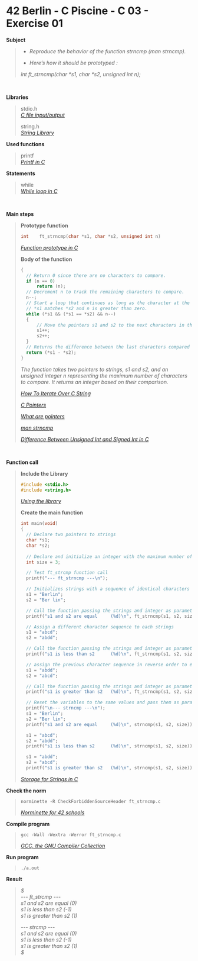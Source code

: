 # 42 Berlin - C Piscine - C 03 - Exercise 01

**Subject**
> * _Reproduce the behavior of the function strncmp (man strncmp)._   
>
> * _Here’s how it should be prototyped :_   
>
>_int ft_strncmp(char *s1, char *s2, unsigned int n);_    
>

<br>

**Libraries**        
>
>stdio.h    
>_[C file input/output](https://en.wikipedia.org/wiki/C_file_input/output)_
>
>string.h    
>_[String Library](https://en.wikibooks.org/wiki/C_Programming/string.h)_    

**Used functions**   
>
>printf   
>_[Printf in C](https://www.geeksforgeeks.org/printf-in-c/)_    

**Statements**
>
>while    
>_[While loop in C](https://www.geeksforgeeks.org/c-while-loop/?ref=lbp)_

<br>

**Main steps**
>
>**Prototype function**
>```c
>int	ft_strncmp(char *s1, char *s2, unsigned int n)
>```  
>_[Function prototype in C](https://www.geeksforgeeks.org/function-prototype-in-c/)_  
>
>**Body of the function**
>```c
>{   
>	// Return 0 since there are no characters to compare.
>	if (n == 0)
>		return (n);
>	// Decrement n to track the remaining characters to compare.
>	n--;
>	// Start a loop that continues as long as the character at the current position in s1 is not null (indicating end of string),   
>	// *s1 matches *s2 and n is greater than zero. 
>	while (*s1 && (*s1 == *s2) && n--)  
>	{
>		// Move the pointers s1 and s2 to the next characters in their respective strings   
>		s1++;   
>		s2++;   
>	}   
>	// Returns the difference between the last characters compared (*s1 and *s2)
>	return (*s1 - *s2);   
>}   
>```
>_The function takes two pointers to strings, s1 and s2, and an unsigned integer n representing the maximum number of characters to compare. It returns an integer based on their comparison._    
>
>_[How To Iterate Over C String](https://dev.to/zirkelc/how-to-iterate-over-c-string-lcj)_  
>
>_[C Pointers](https://www.geeksforgeeks.org/c-pointers/)_    
>
>_[What are pointers](https://youtu.be/2ybLD6_2gKM?si=yLpSffSRbA60G3Se)_    
>
>_[man strncmp](https://www.man7.org/linux/man-pages/man3/strncmp.3.html)_    
>
>_[Difference Between Unsigned Int and Signed Int in C](https://www.geeksforgeeks.org/difference-between-unsigned-int-and-signed-int-in-c/)_    
>

<br>

**Function call**
>**Include the Library**
>```c
>#include <stdio.h>
>#include <string.h>
>```
>_[Using the library](https://www.gnu.org/software/libc/manual/html_mono/libc.html#Using-the-Library)_
>
>**Create the main function**
>```c
>int main(void)
>{   
>	// Declare two pointers to strings    
>	char *s1;
>	char *s2;
>	
>	// Declare and initialize an integer with the maximum number of characters to compare
>	int size = 3;
>
>	// Test ft_strcmp function call
>	printf("--- ft_strncmp ---\n");
>
>	// Initializes strings with a sequence of identical characters whose length is equal to the value of the size variable
>	s1 = "Berlin";
>	s2 = "Ber lin";
>
>	// Call the function passing the strings and integer as parameters
>	printf("s1 and s2 are equal     (%d)\n", ft_strncmp(s1, s2, size));
>
>	// Assign a different character sequence to each strings
>	s1 = "abcd";
>	s2 = "abdd";
>
>	// Call the function passing the strings and integer as parameters
>	printf("s1 is less than s2      (%d)\n", ft_strncmp(s1, s2, size));
>
>	// assign the previous character sequence in reverse order to each string respectively
>	s1 = "abdd";
>	s2 = "abcd";
>
>	// Call the function passing the strings and integer as parameters
>	printf("s1 is greater than s2   (%d)\n", ft_strncmp(s1, s2, size));
>
>	// Reset the variables to the same values and pass them as parameters to the strncmp function.
>	printf("\n--- strncmp ---\n");
>	s1 = "Berlin";
>	s2 = "Ber lin";
>	printf("s1 and s2 are equal     (%d)\n", strncmp(s1, s2, size));
>
>	s1 = "abcd";
>	s2 = "abdd";
>	printf("s1 is less than s2      (%d)\n", strncmp(s1, s2, size));
>
>	s1 = "abdd";
>	s2 = "abcd";
>	printf("s1 is greater than s2   (%d)\n", strncmp(s1, s2, size));
>```    
>_[Storage for Strings in C](https://www.geeksforgeeks.org/storage-for-strings-in-c/)_      

**Check the norm**
>```
>norminette -R CheckForbiddenSourceHeader ft_strncmp.c
>```
>_[Norminette for 42 schools](https://github.com/42School/norminette)_

**Compile program**
>```
>gcc -Wall -Wextra -Werror ft_strncmp.c
>```
>_[GCC, the GNU Compiler Collection](https://gcc.gnu.org)_

**Run program**
>```
>./a.out
>```

**Result**
>_$_    
>_--- ft_strcmp ---_    
>_s1 and s2 are equal     (0)_   
>_s1 is less than s2      (-1)_   
>_s1 is greater than s2   (1)_   
>    
>_--- strcmp ---_   
>_s1 and s2 are equal     (0)_   
>_s1 is less than s2      (-1)_    
>_s1 is greater than s2   (1)_     
>_$_   